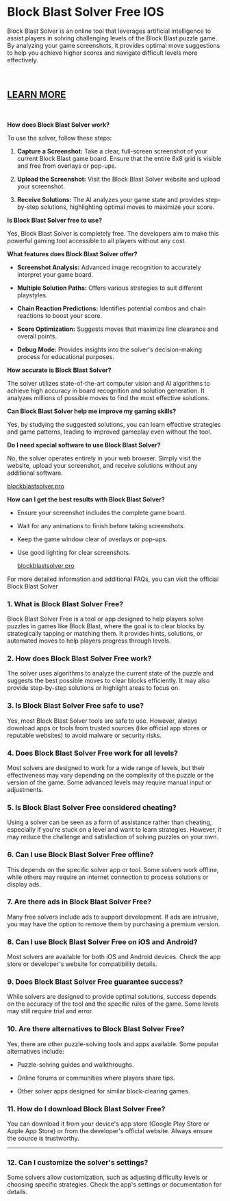 # <h1>Block Blast Solver Free IOS</h1>
<p>Block Blast Solver is an online tool that leverages artificial intelligence to assist players in solving challenging levels of the Block Blast puzzle game. By analyzing your game screenshots, it provides optimal move suggestions to help you achieve higher scores and navigate difficult levels more effectively.</p>
<p>&nbsp;</p>
<h2><a href="https://smrturl.co/3083ce0">LEARN MORE</a></h2>
<p>&nbsp;</p>
<p><strong>How does Block Blast Solver work?</strong></p>
<p>To use the solver, follow these steps:</p>
<ol>
<li>
<p><strong>Capture a Screenshot:</strong> Take a clear, full-screen screenshot of your current Block Blast game board. Ensure that the entire 8x8 grid is visible and free from overlays or pop-ups.</p>
</li>
<li>
<p><strong>Upload the Screenshot:</strong> Visit the Block Blast Solver website and upload your screenshot.</p>
</li>
<li>
<p><strong>Receive Solutions:</strong> The AI analyzes your game state and provides step-by-step solutions, highlighting optimal moves to maximize your score.</p>
</li>
</ol>
<p><strong>Is Block Blast Solver free to use?</strong></p>
<p>Yes, Block Blast Solver is completely free. The developers aim to make this powerful gaming tool accessible to all players without any cost.</p>
<p><strong>What features does Block Blast Solver offer?</strong></p>
<ul>
<li>
<p><strong>Screenshot Analysis:</strong> Advanced image recognition to accurately interpret your game board.</p>
</li>
<li>
<p><strong>Multiple Solution Paths:</strong> Offers various strategies to suit different playstyles.</p>
</li>
<li>
<p><strong>Chain Reaction Predictions:</strong> Identifies potential combos and chain reactions to boost your score.</p>
</li>
<li>
<p><strong>Score Optimization:</strong> Suggests moves that maximize line clearance and overall points.</p>
</li>
<li>
<p><strong>Debug Mode:</strong> Provides insights into the solver's decision-making process for educational purposes.</p>
</li>
</ul>
<p><strong>How accurate is Block Blast Solver?</strong></p>
<p>The solver utilizes state-of-the-art computer vision and AI algorithms to achieve high accuracy in board recognition and solution generation. It analyzes millions of possible moves to find the most effective solutions.</p>
<p><strong>Can Block Blast Solver help me improve my gaming skills?</strong></p>
<p>Yes, by studying the suggested solutions, you can learn effective strategies and game patterns, leading to improved gameplay even without the tool.</p>
<p><strong>Do I need special software to use Block Blast Solver?</strong></p>
<p>No, the solver operates entirely in your web browser. Simply visit the website, upload your screenshot, and receive solutions without any additional software.</p>
<div class="relative inline-flex items-center"><a class="ml-1 inline-flex h-[22px] items-center rounded-xl bg-[#f4f4f4] px-2 text-[0.5em] font-medium text-token-text-secondary dark:bg-token-main-surface-secondary relative top-[-0.094rem] !text-token-text-secondary uppercase hover:bg-token-text-primary hover:!text-token-main-surface-secondary dark:hover:bg-token-text-primary group" href="https://blockblastsolver.pro/faq?utm_source=chatgpt.com" target="_blank" rel="noopener"><span class="truncate">blockblastsolver.pro</span></a></div>
<p><strong>How can I get the best results with Block Blast Solver?</strong></p>
<ul>
<li>
<p>Ensure your screenshot includes the complete game board.</p>
</li>
<li>
<p>Wait for any animations to finish before taking screenshots.</p>
</li>
<li>
<p>Keep the game window clear of overlays or pop-ups.</p>
</li>
<li>
<p>Use good lighting for clear screenshots.</p>
<div class="relative inline-flex items-center"><a class="ml-1 inline-flex h-[22px] items-center rounded-xl bg-[#f4f4f4] px-2 text-[0.5em] font-medium text-token-text-secondary dark:bg-token-main-surface-secondary relative top-[-0.094rem] !text-token-text-secondary uppercase hover:bg-token-text-primary hover:!text-token-main-surface-secondary dark:hover:bg-token-text-primary group" href="https://blockblastsolver.pro/faq?utm_source=chatgpt.com" target="_blank" rel="noopener"><span class="truncate">blockblastsolver.pro</span></a></div>
</li>
</ul>
<p>For more detailed information and additional FAQs, you can visit the official Block Blast Solver</p>
<h3><strong>1. What is Block Blast Solver Free?</strong></h3>
<p>Block Blast Solver Free is a tool or app designed to help players solve puzzles in games like Block Blast, where the goal is to clear blocks by strategically tapping or matching them. It provides hints, solutions, or automated moves to help players progress through levels.</p>
<h3><strong>2. How does Block Blast Solver Free work?</strong></h3>
<p>The solver uses algorithms to analyze the current state of the puzzle and suggests the best possible moves to clear blocks efficiently. It may also provide step-by-step solutions or highlight areas to focus on.</p>
<h3><strong>3. Is Block Blast Solver Free safe to use?</strong></h3>
<p>Yes, most Block Blast Solver tools are safe to use. However, always download apps or tools from trusted sources (like official app stores or reputable websites) to avoid malware or security risks.</p>
<h3><strong>4. Does Block Blast Solver Free work for all levels?</strong></h3>
<p>Most solvers are designed to work for a wide range of levels, but their effectiveness may vary depending on the complexity of the puzzle or the version of the game. Some advanced levels may require manual input or adjustments.</p>
<h3><strong>5. Is Block Blast Solver Free considered cheating?</strong></h3>
<p>Using a solver can be seen as a form of assistance rather than cheating, especially if you're stuck on a level and want to learn strategies. However, it may reduce the challenge and satisfaction of solving puzzles on your own.</p>
<h3><strong>6. Can I use Block Blast Solver Free offline?</strong></h3>
<p>This depends on the specific solver app or tool. Some solvers work offline, while others may require an internet connection to process solutions or display ads.</p>
<h3><strong>7. Are there ads in Block Blast Solver Free?</strong></h3>
<p>Many free solvers include ads to support development. If ads are intrusive, you may have the option to remove them by purchasing a premium version.</p>
<h3><strong>8. Can I use Block Blast Solver Free on iOS and Android?</strong></h3>
<p>Most solvers are available for both iOS and Android devices. Check the app store or developer's website for compatibility details.</p>
<h3><strong>9. Does Block Blast Solver Free guarantee success?</strong></h3>
<p>While solvers are designed to provide optimal solutions, success depends on the accuracy of the tool and the specific rules of the game. Some levels may still require trial and error.</p>
<h3><strong>10. Are there alternatives to Block Blast Solver Free?</strong></h3>
<p>Yes, there are other puzzle-solving tools and apps available. Some popular alternatives include:</p>
<ul>
<li>
<p>Puzzle-solving guides and walkthroughs.</p>
</li>
<li>
<p>Online forums or communities where players share tips.</p>
</li>
<li>
<p>Other solver apps designed for similar block-clearing games.</p>
</li>
</ul>
<h3><strong>11. How do I download Block Blast Solver Free?</strong></h3>
<p>You can download it from your device's app store (Google Play Store or Apple App Store) or from the developer's official website. Always ensure the source is trustworthy.</p>
<hr />
<h3><strong>12. Can I customize the solver's settings?</strong></h3>
<p>Some solvers allow customization, such as adjusting difficulty levels or choosing specific strategies. Check the app's settings or documentation for details.</p>
